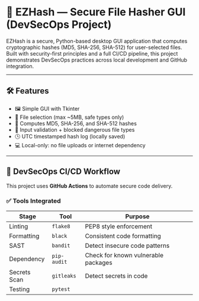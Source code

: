 # 🔐 EZHash — Secure File Hasher GUI (DevSecOps Project)

EZHash is a secure, Python-based desktop GUI application that computes cryptographic hashes (MD5, SHA-256, SHA-512) for user-selected files. Built with security-first principles and a full CI/CD pipeline, this project demonstrates DevSecOps practices across local development and GitHub integration.

---

## 🛠 Features

- 🖼 Simple GUI with Tkinter
- 📁 File selection (max ~5MB, safe types only)
- 🔐 Computes MD5, SHA-256, and SHA-512 hashes
- 🧼 Input validation + blocked dangerous file types
- 🕓 UTC timestamped hash log (locally saved)
- 💻 Local-only: no file uploads or internet dependency

---

## 🚧 DevSecOps CI/CD Workflow

This project uses **GitHub Actions** to automate secure code delivery.

### ✅ Tools Integrated

| Stage        | Tool         | Purpose                                |
|--------------|--------------|----------------------------------------|
| Linting      | `flake8`     | PEP8 style enforcement                 |
| Formatting   | `black`      | Consistent code formatting             |
| SAST         | `bandit`     | Detect insecure code patterns          |
| Dependency   | `pip-audit`  | Check for known vulnerable packages    |
| Secrets Scan | `gitleaks`   | Detect secrets in code                 |
| Testing      | `pytest`
